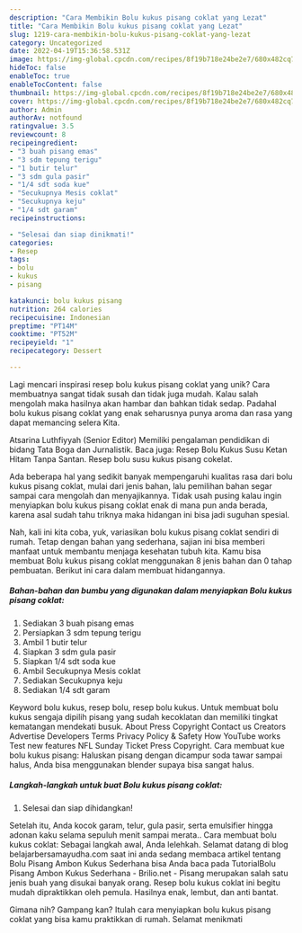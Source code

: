 ```yaml
---
description: "Cara Membikin Bolu kukus pisang coklat yang Lezat"
title: "Cara Membikin Bolu kukus pisang coklat yang Lezat"
slug: 1219-cara-membikin-bolu-kukus-pisang-coklat-yang-lezat
category: Uncategorized
date: 2022-04-19T15:36:58.531Z
image: https://img-global.cpcdn.com/recipes/8f19b718e24be2e7/680x482cq70/bolu-kukus-pisang-coklat-foto-resep-utama.jpg
hideToc: false
enableToc: true
enableTocContent: false
thumbnail: https://img-global.cpcdn.com/recipes/8f19b718e24be2e7/680x482cq70/bolu-kukus-pisang-coklat-foto-resep-utama.jpg
cover: https://img-global.cpcdn.com/recipes/8f19b718e24be2e7/680x482cq70/bolu-kukus-pisang-coklat-foto-resep-utama.jpg
author: Admin
authorAv: notfound
ratingvalue: 3.5
reviewcount: 8
recipeingredient:
- "3 buah pisang emas"
- "3 sdm tepung terigu"
- "1 butir telur"
- "3 sdm gula pasir"
- "1/4 sdt soda kue"
- "Secukupnya Mesis coklat"
- "Secukupnya keju"
- "1/4 sdt garam"
recipeinstructions:

- "Selesai dan siap dinikmati!"
categories:
- Resep
tags:
- bolu
- kukus
- pisang

katakunci: bolu kukus pisang 
nutrition: 264 calories
recipecuisine: Indonesian
preptime: "PT14M"
cooktime: "PT52M"
recipeyield: "1"
recipecategory: Dessert

---
```





Lagi mencari inspirasi resep bolu kukus pisang coklat yang unik? Cara membuatnya sangat tidak susah dan tidak juga mudah. Kalau salah mengolah maka hasilnya akan hambar dan bahkan tidak sedap. Padahal bolu kukus pisang coklat yang enak seharusnya punya aroma dan rasa yang dapat memancing selera Kita.





Atsarina Luthfiyyah (Senior Editor) Memiliki pengalaman pendidikan di bidang Tata Boga dan Jurnalistik. Baca juga: Resep Bolu Kukus Susu Ketan Hitam Tanpa Santan. Resep bolu susu kukus pisang cokelat.

Ada beberapa hal yang sedikit banyak mempengaruhi kualitas rasa dari bolu kukus pisang coklat, mulai dari jenis bahan, lalu pemilihan bahan segar sampai cara mengolah dan menyajikannya. Tidak usah pusing kalau ingin menyiapkan bolu kukus pisang coklat enak di mana pun anda berada, karena asal sudah tahu triknya maka hidangan ini bisa jadi suguhan spesial.






Nah, kali ini kita coba, yuk, variasikan bolu kukus pisang coklat sendiri di rumah. Tetap dengan bahan yang sederhana, sajian ini bisa memberi manfaat untuk membantu menjaga kesehatan tubuh kita. Kamu bisa membuat Bolu kukus pisang coklat menggunakan 8 jenis bahan dan 0 tahap pembuatan. Berikut ini cara dalam membuat hidangannya.

<!--inarticleads1-->

##### Bahan-bahan dan bumbu yang digunakan dalam menyiapkan Bolu kukus pisang coklat:

1. Sediakan 3 buah pisang emas
1. Persiapkan 3 sdm tepung terigu
1. Ambil 1 butir telur
1. Siapkan 3 sdm gula pasir
1. Siapkan 1/4 sdt soda kue
1. Ambil Secukupnya Mesis coklat
1. Sediakan Secukupnya keju
1. Sediakan 1/4 sdt garam


Keyword bolu kukus, resep bolu, resep bolu kukus. Untuk membuat bolu kukus sengaja dipilih pisang yang sudah kecoklatan dan memiliki tingkat kematangan mendekati busuk. About Press Copyright Contact us Creators Advertise Developers Terms Privacy Policy &amp; Safety How YouTube works Test new features NFL Sunday Ticket Press Copyright. Cara membuat kue bolu kukus pisang: Haluskan pisang dengan dicampur soda tawar sampai halus, Anda bisa menggunakan blender supaya bisa sangat halus. 

<!--inarticleads2-->

##### Langkah-langkah untuk buat Bolu kukus pisang coklat:


1. Selesai dan siap dihidangkan!

Setelah itu, Anda kocok garam, telur, gula pasir, serta emulsifier hingga adonan kaku selama sepuluh menit sampai merata.. Cara membuat bolu kukus coklat: Sebagai langkah awal, Anda lelehkah. Selamat datang di blog belajarbersamayudha.com saat ini anda sedang membaca artikel tentang Bolu Pisang Ambon Kukus Sederhana bisa Anda baca pada TutorialBolu Pisang Ambon Kukus Sederhana - Brilio.net - Pisang merupakan salah satu jenis buah yang disukai banyak orang. Resep bolu kukus coklat ini begitu mudah dipraktikkan oleh pemula. Hasilnya enak, lembut, dan anti bantat. 

Gimana nih? Gampang kan? Itulah cara menyiapkan bolu kukus pisang coklat yang bisa kamu praktikkan di rumah. Selamat menikmati
